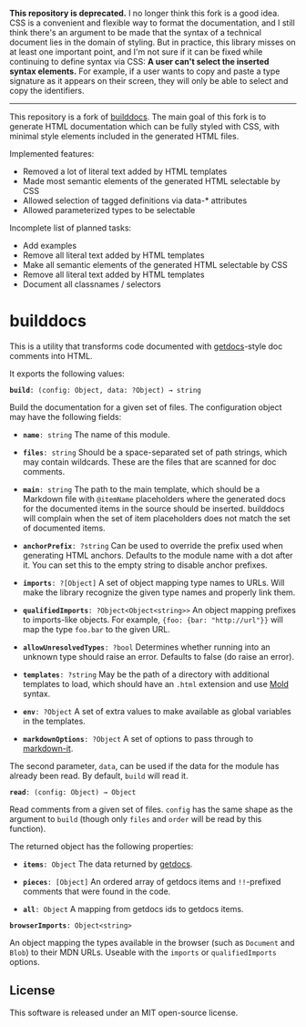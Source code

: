 **This repository is deprecated.**
I no longer think this fork is a good idea. CSS is a convenient and
flexible way to format the documentation, and I still think
there's an argument to be made that the syntax of a technical document
lies in the domain of styling. But in practice, this library misses
on at least one important point, and I'm not sure if it can be fixed
while continuing to define syntax via CSS:
**A user can't select the inserted syntax elements.** For example,
if a user wants to copy and paste a type signature as it appears on
their screen, they will only be able to select and copy the
identifiers.

* * *

This repository is a fork of 
[builddocs](https://github.com/marijnh/builddocs). The main goal of
this fork is to generate HTML documentation which can be fully styled
with CSS, with minimal style elements included in the generated HTML
files.

Implemented features:
- Removed a lot of literal text added by HTML templates
- Made most semantic elements of the generated HTML selectable by CSS
- Allowed selection of tagged definitions via data-* attributes
- Allowed parameterized types to be selectable

Incomplete list of planned tasks:
- Add examples
- Remove all literal text added by HTML templates
- Make all semantic elements of the generated HTML selectable by CSS
- Remove all literal text added by HTML templates
- Document all classnames / selectors

# builddocs

This is a utility that transforms code documented with
[getdocs](https://github.com/marijnh/getdocs)-style doc comments into
HTML.

It exports the following values:

**`build`**`: (config: Object, data: ?Object) → string`

Build the documentation for a given set of files. The configuration
object may have the following fields:

 * **`name`**`: string` The name of this module.

 * **`files`**`: string` Should be a space-separated set of path
   strings, which may contain wildcards. These are the files that are
   scanned for doc comments.

 * **`main`**`: string` The path to the main template, which should be
   a Markdown file with `@itemName` placeholders where the generated
   docs for the documented items in the source should be inserted.
   builddocs will complain when the set of item placeholders does not
   match the set of documented items.

 * **`anchorPrefix`**`: ?string` Can be used to override the prefix
   used when generating HTML anchors. Defaults to the module name with
   a dot after it. You can set this to the empty string to disable
   anchor prefixes.

 * **`imports`**`: ?[Object]` A set of object mapping type names to
   URLs. Will make the library recognize the given type names and
   properly link them.

 * **`qualifiedImports`**`: ?Object<Object<string>>` An object mapping
   prefixes to imports-like objects. For example, `{foo: {bar:
   "http://url"}}` will map the type `foo.bar` to the given URL.

 * **`allowUnresolvedTypes`**`: ?bool` Determines whether running into
   an unknown type should raise an error. Defaults to false (do raise
   an error).

 * **`templates`**`: ?string` May be the path of a directory with
   additional templates to load, which should have an `.html`
   extension and use [Mold](https://github.com/marijnh/mold) syntax.

 * **`env`**`: ?Object` A set of extra values to make available as
   global variables in the templates.

 * **`markdownOptions`**`: ?Object` A set of options to pass through
   to [markdown-it](https://github.com/markdown-it/markdown-it).

The second parameter, `data`, can be used if the data for the module
has already been read. By default, `build` will read it.

**`read`**`: (config: Object) → Object`

Read comments from a given set of files. `config` has the same shape
as the argument to `build` (though only `files` and `order` will be
read by this function).

The returned object has the following properties:

 * **`items`**`: Object` The data returned by
   [getdocs](https://github.com/marijnh/getdocs).

 * **`pieces`**`: [Object]` An ordered array of getdocs items and
   `!!`-prefixed comments that were found in the code.

 * **`all`**`: Object` A mapping from getdocs ids to getdocs items.

**`browserImports`**`: Object<string>`

An object mapping the types available in the browser (such as
`Document` and `Blob`) to their MDN URLs. Useable with the `imports`
or `qualifiedImports` options.

## License

This software is released under an MIT open-source license.
